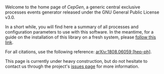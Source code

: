 ---
---

Welcome to the home page of *CepGen*, a generic central exclusive processes events generator released under the GNU General Public License v3.0.

In a short while, you will find here a summary of all processes and configuration parameters to use with this software.
In the meantime, for a guide on the installation of this library on a fresh system, please [follow this link](install).

For all citations, use the following reference: [arXiv:1808.06059 [hep-ph]](https://arxiv.org/abs/1808.06059).

This page is currently under heavy construction, but do not hesitate to contact us through the project's [issues page](https://github.com/cepgen/cepgen/issues) for more information.


